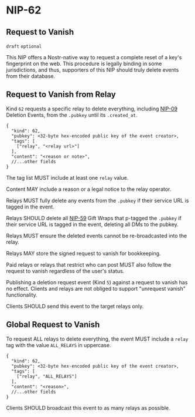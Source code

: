 # NIP-62

## Request to Vanish

`draft` `optional`

This NIP offers a Nostr-native way to request a complete reset of a key's fingerprint on the web. This procedure is legally binding in some jurisdictions, and thus, supporters of this NIP should truly delete events from their database.

## Request to Vanish from Relay

Kind `62` requests a specific relay to delete everything, including [NIP-09](09.md) Deletion Events, from the `.pubkey` until its `.created_at`.

```jsonc
{
  "kind": 62,
  "pubkey": <32-byte hex-encoded public key of the event creator>,
  "tags": [
    ["relay", "<relay url>"]
  ],
  "content": "<reason or note>",
  //...other fields
}
```

The tag list MUST include at least one `relay` value.

Content MAY include a reason or a legal notice to the relay operator.

Relays MUST fully delete any events from the `.pubkey` if their service URL is tagged in the event.

Relays SHOULD delete all [NIP-59](59.md) Gift Wraps that p-tagged the `.pubkey` if their service URL is tagged in the event, deleting all DMs to the pubkey.

Relays MUST ensure the deleted events cannot be re-broadcasted into the relay.

Relays MAY store the signed request to vanish for bookkeeping.

Paid relays or relays that restrict who can post MUST also follow the request to vanish regardless of the user's status.

Publishing a deletion request event (Kind `5`) against a request to vanish has no effect. Clients and relays are not obliged to support "unrequest vanish" functionality.

Clients SHOULD send this event to the target relays only.

## Global Request to Vanish

To request ALL relays to delete everything, the event MUST include a `relay` tag with the value `ALL_RELAYS` in uppercase.

```jsonc
{
  "kind": 62,
  "pubkey": <32-byte hex-encoded public key of the event creator>,
  "tags": [
    ["relay", "ALL_RELAYS"]
  ],
  "content": "<reason>",
  //...other fields
}
```

Clients SHOULD broadcast this event to as many relays as possible.
